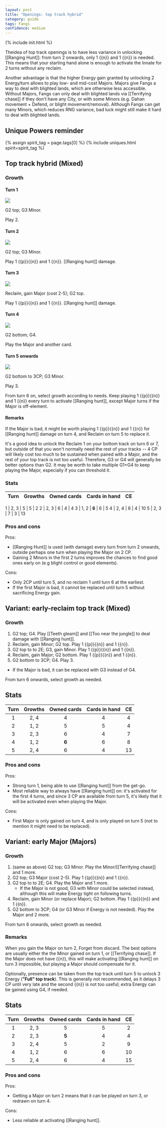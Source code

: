 ```yaml
---  
layout: post  
title: "Openings: top track hybrid"  
category: guide  
tags: Fangs  
confidence: medium
---
```

{% include init.html %}

Theidea of top track openings is to have less variance in unlocking [[Ranging Hunt]]: from turn 2 onwards, only 1 {{n}} and 1 {{n}} is needed. This means that your starting hand alone is enough to activate the Innate for 2 turns without any reclaim.

Another advantage is that the higher Energy gain granted by unlocking 2 Energy/turn allows to play low- and mid-cost Majors. Majors give Fangs a way to deal with blighted lands, which are otherwise less accessible. Without Majors, Fangs can only deal with blighted lands via [[Terrifying chase]] if they don't have any City, or with some Minors (e.g. Dahan movement + Defend, or blight movement/removal). Although Fangs can get many Minors, which reduces RNG variance, bad luck might still make it hard to deal with blighted lands.

## Unique Powers reminder

{% assign spirit_tag = page.tags[0] %}
{% include uniques.html spirit=spirit_tag %}

## Top track hybrid (Mixed)

### Growth

#### Turn 1

![](/assets/images/Fangs%201-0.png)

G2 top; G3 Minor.

Play 2.

#### Turn 2

![](/assets/images/Fangs%202-0.png)

G2 top; G3 Minor. 

Play 1 {{p}}{{n}} and 1 {{n}}. [[Ranging hunt]] damage.

#### Turn 3

![](/assets/images/Fangs%203-0.png)

Reclaim, gain Major (cost 2-5); G2 top. 

Play 1 {{p}}{{n}} and 1 {{n}}. [[Ranging hunt]] damage.

#### Turn 4

![](/assets/images/Fangs%203-1.png)

G2 bottom; G4.

Play the Major and another card.

#### Turn 5 onwards

![](/assets/images/Fangs%203-2.png)

G2 bottom to 3CP; G3 Minor.

Play 3.

From turn 6 on, select growth according to needs. Keep playing 1 {{p}}{{n}} and 1 {{n}} every turn to activate [[Ranging hunt]], except Major turns if the Major is off-element.

#### Remarks

If the Major is bad, it might be worth playing 1 {{p}}{{n}} and 1 {{n}} for [[Ranging hunt]] damage on turn 4, and Reclaim on turn 5 to replace it.

It's a good idea to unlock the Reclaim 1 on your bottom track on turn 6 or 7, but outside of that you won't normally need the rest of your tracks -- 4 CP will likely cost too much to be sustained when paired with a Major, and the rest of your top track is not too useful. Therefore, G3 or G4 will generally be better options than G2. It may be worth to take multiple G1+G4 to keep playing the Major, especially if you can threshold it.

### Stats

Turn | Growths | Owned cards | Cards in hand | CE
:--: | :--: | :--: | :--: | :--: 

1 | 2, 3 |   5   | 5 | 2
2 | 2, 3 |   6   | 4 | 4
3 | 1, 2 | **6** | 6 | 5
4 | 2, 4 |   6   | 4 | 10
5 | 2, 3 |   7   | 3 | 13

### Pros and cons

Pros: 

- [[Ranging Hunt]] is used (with damage) every turn from turn 2 onwards, outside perhaps one turn when playing the Major on 2 CP.
- Gaining 2 Minors in the first 2 turns improves the chances to find good ones early on (e.g blight control or good elements).

Cons:

- Only 2CP until turn 5, and no reclaim 1 until turn 6 at the earliest.
- If the first Major is bad, it cannot be replaced until turn 5 without sacrificing Energy gain.


## Variant: early-reclaim top track (Mixed)

### Growth

1. G2 top; G4. Play [[Teeth gleam]] and [[Too near the jungle]] to deal damage with [[Ranging hunt]].
2. Reclaim, gain Minor; G2 top. Play 1 {{p}}{{n}} and 1 {{n}}.
3. G2 top to to 2E; G3, gain Minor. Play 1 {{p}}{{n}} and 1 {{n}}.   
4. Reclaim, gain Major; G2 bottom. Play 1 {{p}}{{n}} and 1 {{n}}.
5. G2 bottom to 3CP; G4. Play 3.
  - If the Major is bad, it can be replaced with G3 instead of G4.
   
From turn 6 onwards, select growth as needed.


## Stats

Turn | Growths | Owned cards | Cards in hand | CE
:--: | :--: | :--: | :--: | :--: 
1 | 2, 4 |   4   | 4 | 4
2 | 1, 2 |   5   | 5 | 4
3 | 2, 3 |   6   | 4 | 7
4 | 1, 2 | **6** | 6 | 8
5 | 2, 4 |   6   | 4 | 13

### Pros and cons

Pros:

- Strong turn 1, being able to use [[Ranging hunt]] from the get-go.
- Most reliable way to always have [[Ranging hunt]] on: it's activated for the first 4 turns, and since 3 CP are available from turn 5, it's likely that it will be activated even when playing the Major.

Cons:

- First Major is only gained on turn 4, and is only played on turn 5 (not to mention it might need to be replaced).


## Variant: early Major (Majors)

### Growth

1. (same as above) G2 top; G3 Minor. Play the Minor/[[Terrifying chase]] and 1 more.
2. G2 top; G3 Major (cost 2-5). Play 1 {{p}}{{n}} and 1 {{n}}.
3. G2 top to to 2E; G4. Play the Major and 1 more.
   - If the Major is not good, G3 with Minor could be selected instead, although this will make Energy tight on following turns.   
5. Reclaim, gain Minor (or replace Major); G2 bottom. Play 1 {{p}}{{n}} and 1 {{n}}.
6. G2 bottom to 3CP; G4 (or G3 Minor if Energy is not needed). Play the Major and 2 more.
   
From turn 6 onwards, select growth as needed.

### Remarks

When you gain the Major on turn 2, Forget from discard. The best options are usually either the the Minor gained on turn 1, or [[Terrifying chase]]. If the Major does not have {{n}}, this will make activating [[Ranging hunt]] on turn 3 impossible, but playing a Major should compensate for it.

Optionally, presence can be taken from the top track until turn 5 to unlock 3 Energy (**"Full" top track**). This is generally not recommended, as it delays 3 CP until very late and the second {{n}} is not too useful; extra Energy can be gained using G4, if needed.

## Stats

Turn | Growths | Owned cards | Cards in hand | CE
:--: | :--: | :--: | :--: | :--: 
1 | 2, 3 |   5   | 5 | 2
2 | 2, 3 | **5** | 4 | 4
3 | 2, 4 |   5   | 2 | 9
4 | 1, 2 |   6   | 6 | 10
5 | 2, 4 |   6   | 4 | 15

### Pros and cons

Pros:

- Getting a Major on turn 2 means that it can be played on turn 3, or redrawn on turn 4.

Cons:

- Less reliable at activating [[Ranging hunt]].



<!--
## Variant: Reclaim-heavy top track hybrid 

This is an example of application of the 
[(G3>G3) -› (G4>G1) growth swap]({% post_url 2022-10-05-fangs-concepts %}) 
to reclaim [[Prey on the builders]] often, 
which can be useful against England
to contain its heavy building.

### Growth 

1. G2 top; G4.  
2. Reclaim, gain Minor; G2 top.  
3. G2 top to unlock E2; G4.  
4. Reclaim, gain Major; G2 bottom.  
5. G2 bottom to unlock 3CP; G4.  
6. Reclaim, gain Minor; G4.

From turn 6 onwards, the standard growth is G1+G4. 
If there is no need to reclaim, then G1 can be replaced with G3, 
or G2 (generally from bottom) 
if there is need to place presence.

Note that [[Prey on the builders]] can be 
played either in turn 2 or in 3, not both. 
If there is need to, G1+G4 can be selected 
on turn 3, delaying placing presence one turn.

### Stats

Turn | Growths | Owned cards | Cards in hand | CE
:--: | :--: | :--: | :--: | :--: 
1 | 2, 4 |   4   | 4 | 4
2 | 1, 2 |   5   | 5 | 4
3 | 2, 4 |   5   | 3 | 9
4 | 1, 2 | **5** | 5 | 10
5 | 2, 4 |   5   | 3 | 15
6 | 1, 4 |   6   | 6 | 19
7 | 1, 4 |   7   | 7 | 23
-->
